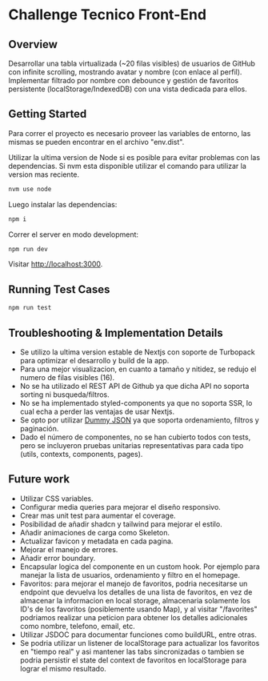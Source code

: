 # Challenge Tecnico Front-End

## Overview

Desarrollar una tabla virtualizada (~20 filas visibles) de usuarios de GitHub con infinite scrolling, mostrando avatar y nombre (con enlace al perfil). Implementar filtrado por nombre con debounce y gestión de favoritos persistente (localStorage/IndexedDB) con una vista dedicada para ellos.

## Getting Started

Para correr el proyecto es necesario proveer las variables de entorno, las mismas se pueden encontrar en el archivo "env.dist".

Utilizar la ultima version de Node si es posible para evitar problemas con las dependencias. Si nvm esta disponible utilizar el comando para utilizar la version mas reciente.

```bash
nvm use node
```

Luego instalar las dependencias:

```bash
npm i
```

Correr el server en modo development:

```bash
npm run dev
```

Visitar [http://localhost:3000](http://localhost:3000).

## Running Test Cases

```bash
npm run test
```

## Troubleshooting & Implementation Details

- Se utilizo la ultima version estable de Nextjs con soporte de Turbopack para optimizar el desarrollo y build de la app.
- Para una mejor visualizacion, en cuanto a tamaño y nitidez, se redujo el numero de filas visibles (16).
- No se ha utilizado el REST API de Github ya que dicha API no soporta sorting ni busqueda/filtros.
- No se ha implementado styled-components ya que no soporta SSR, lo cual echa a perder las ventajas de usar Nextjs.
- Se opto por utilizar [Dummy JSON](https://dummyjson.com) ya que soporta ordenamiento, filtros y paginación.
- Dado el número de componentes, no se han cubierto todos con tests, pero se incluyeron pruebas unitarias representativas para cada tipo (utils, contexts, components, pages).

## Future work

- Utilizar CSS variables.
- Configurar media queries para mejorar el diseño responsivo.
- Crear mas unit test para aumentar el coverage.
- Posibilidad de añadir shadcn y tailwind para mejorar el estilo.
- Añadir animaciones de carga como Skeleton.
- Actualizar favicon y metadata en cada pagina.
- Mejorar el manejo de errores.
- Añadir error boundary.
- Encapsular logica del componente en un custom hook. Por ejemplo para manejar la lista de usuarios, ordenamiento y filtro en el homepage.
- Favoritos: para mejorar el manejo de favoritos, podria necesitarse un endpoint que devuelva los detalles de una lista de favoritos, en vez de almacenar la informacion en local storage, almacenaria solamente los ID's de los favoritos (posiblemente usando Map), y al visitar "/favorites" podriamos realizar una peticion para obtener los detalles adicionales como nombre, telefono, email, etc.
- Utilizar JSDOC para documentar funciones como buildURL, entre otras.
- Se podria utilizar un listener de localStorage para actualizar los favoritos en "tiempo real" y asi mantener las tabs sincronizadas o tambien se podria persistir el state del context de favoritos en localStorage para lograr el mismo resultado.
